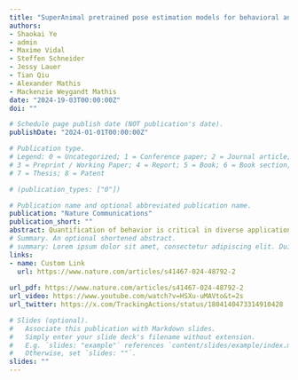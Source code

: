```yaml
---
title: "SuperAnimal pretrained pose estimation models for behavioral analysis"
authors:
- Shaokai Ye
- admin
- Maxime Vidal
- Steffen Schneider
- Jessy Lauer
- Tian Qiu
- Alexander Mathis
- Mackenzie Weygandt Mathis
date: "2024-19-03T00:00:00Z"
doi: ""

# Schedule page publish date (NOT publication's date).
publishDate: "2024-01-01T00:00:00Z"

# Publication type.
# Legend: 0 = Uncategorized; 1 = Conference paper; 2 = Journal article;
# 3 = Preprint / Working Paper; 4 = Report; 5 = Book; 6 = Book section;
# 7 = Thesis; 8 = Patent

# (publication_types: ["0"])

# Publication name and optional abbreviated publication name.
publication: "Nature Communications"
publication_short: ""
abstract: Quantification of behavior is critical in diverse applications from neuroscience, veterinary medicine to animal conservation. A common key step for behavioral analysis is first extracting relevant keypoints on animals, known as pose estimation. However, reliable inference of poses currently requires domain knowledge and manual labeling effort to build supervised models. We present SuperAnimal, a method to develop unified foundation models that can be used on over 45 species, without additional manual labels. These models show excellent performance across six pose estimation benchmarks. We demonstrate how to fine-tune the models (if needed) on differently labeled data and provide tooling for unsupervised video adaptation to boost performance and decrease jitter across frames. If fine-tuned, SuperAnimal models are 10–100× more data efficient than prior transfer-learning-based approaches. We illustrate the utility of our models in behavioral classification and kinematic analysis. Collectively, we present a data-efficient solution for animal pose estimation.
# Summary. An optional shortened abstract.
# summary: Lorem ipsum dolor sit amet, consectetur adipiscing elit. Duis posuere tellus ac convallis placerat. Proin tincidunt magna sed ex sollicitudin condimentum.
links:
- name: Custom Link
  url: https://www.nature.com/articles/s41467-024-48792-2
  
url_pdf: https://www.nature.com/articles/s41467-024-48792-2
url_video: https://www.youtube.com/watch?v=HSXu-uMAVto&t=2s
url_twitter: https://x.com/TrackingActions/status/1804140473314910428

# Slides (optional).
#   Associate this publication with Markdown slides.
#   Simply enter your slide deck's filename without extension.
#   E.g. `slides: "example"` references `content/slides/example/index.md`.
#   Otherwise, set `slides: ""`.
slides: ""
---
```

